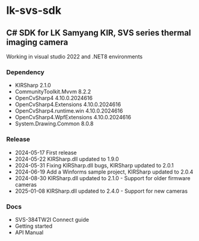 # lk-svs-sdk

## C# SDK for LK Samyang KIR, SVS series thermal imaging camera
Working in visual studio 2022 and .NET8 environments  

### Dependency
- KIRSharp 2.1.0
- CommunityToolkit.Mvvm 8.2.2
- OpenCvSharp4 4.10.0.2024616
- OpenCvSharp4.Extensions 4.10.0.2024616
- OpenCvSharp4.runtime.win 4.10.0.2024616
- OpenCvSharp4.WpfExtensions 4.10.0.2024616
- System.Drawing.Common 8.0.8

### Release
- 2024-05-17	First release
- 2024-05-22	KIRSharp.dll updated to 1.9.0
- 2024-05-31    Fixing KIRSharp.dll bugs, KIRSharp updated to 2.0.1
- 2024-06-19    Add a Winforms sample project, KIRSharp updated to 2.0.4
- 2024-08-30    KIRSharp.dll updated to 2.1.0 - Support for older firmware cameras
- 2025-01-08	KIRSharp.dll updated to 2.4.0 - Support for new cameras

### Docs
- SVS-384TW2I Connect guide
- Getting started
- API Manual
